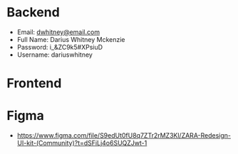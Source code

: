 # Backend

- Email: dwhitney@email.com
- Full Name: Darius Whitney Mckenzie
- Password: i\_&ZC9k5#XPsiuD
- Username: dariuswhitney

# Frontend

# Figma

- https://www.figma.com/file/S9edUt0fU8q7ZTr2rMZ3Kl/ZARA-Redesign-UI-kit-(Community)?t=dSFiLj4o6SUQZJwt-1
